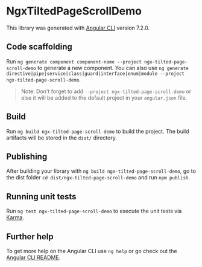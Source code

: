 # NgxTiltedPageScrollDemo

This library was generated with [Angular CLI](https://github.com/angular/angular-cli) version 7.2.0.

## Code scaffolding

Run `ng generate component component-name --project ngx-tilted-page-scroll-demo` to generate a new component. You can also use `ng generate directive|pipe|service|class|guard|interface|enum|module --project ngx-tilted-page-scroll-demo`.

> Note: Don't forget to add `--project ngx-tilted-page-scroll-demo` or else it will be added to the default project in your `angular.json` file.

## Build

Run `ng build ngx-tilted-page-scroll-demo` to build the project. The build artifacts will be stored in the `dist/` directory.

## Publishing

After building your library with `ng build ngx-tilted-page-scroll-demo`, go to the dist folder `cd dist/ngx-tilted-page-scroll-demo` and run `npm publish`.

## Running unit tests

Run `ng test ngx-tilted-page-scroll-demo` to execute the unit tests via [Karma](https://karma-runner.github.io).

## Further help

To get more help on the Angular CLI use `ng help` or go check out the [Angular CLI README](https://github.com/angular/angular-cli/blob/master/README.md).
